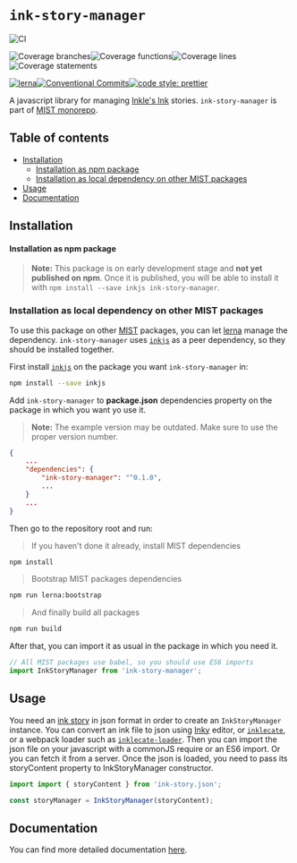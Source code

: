 # `ink-story-manager`

![CI](https://github.com/FranciscoFornell/MIST/workflows/CI/badge.svg)

![Coverage branches](https://franciscofornell.github.io/MIST/ink-story-manager/badges/badge-branches.svg)![Coverage functions](https://franciscofornell.github.io/MIST/ink-story-manager/badges/badge-functions.svg)![Coverage lines](https://franciscofornell.github.io/MIST/ink-story-manager/badges/badge-lines.svg)![Coverage statements](https://franciscofornell.github.io/MIST/ink-story-manager/badges/badge-statements.svg)

[![lerna](https://img.shields.io/badge/maintained%20with-lerna-cc00ff.svg)](https://lerna.js.org/)[![Conventional Commits](https://img.shields.io/badge/Conventional%20Commits-1.0.0-yellow.svg)](https://conventionalcommits.org)[![code style: prettier](https://img.shields.io/badge/code_style-prettier-ff69b4.svg?style=flat-square)](https://github.com/prettier/prettier)

A javascript library for managing [Inkle's Ink](https://www.inklestudios.com/ink/) stories. `ink-story-manager` is part of [MIST monorepo](https://github.com/FranciscoFornell/MIST).

## Table of contents

- [Installation](#installation)
  - [Installation as npm package](#installation-as-npm-package)
  - [Installation as local dependency on other MIST packages](#installation-as-local-dependency-on-other-mist-packages)
- [Usage](#usage)
- [Documentation](#documentation)

## Installation

#### Installation as npm package

> **Note:**
> This package is on early development stage and **not yet published on npm**. Once it is published, you will be able to install it with `npm install --save inkjs ink-story-manager`.

### Installation as local dependency on other MIST packages

To use this package on other [MIST](https://github.com/FranciscoFornell/MIST) packages, you can let [lerna](https://lerna.js.org/) manage the dependency. `ink-story-manager` uses [`inkjs`](https://github.com/y-lohse/inkjs) as a peer dependency, so they should be installed together.

First install [`inkjs`](https://github.com/y-lohse/inkjs) on the package you want `ink-story-manager` in:

```bash
npm install --save inkjs
```

Add `ink-story-manager` to **package.json** dependencies property on the package in which you want yo use it.

> **Note:**
> The example version may be outdated. Make sure to use the proper version number.

```json
{
    ...
    "dependencies": {
        "ink-story-manager": "^0.1.0",
        ...
    }
    ...
}
```

Then go to the repository root and run:

> If you haven't done it already, install MIST dependencies

```bash
npm install
```

> Bootstrap MIST packages dependencies

```bash
npm run lerna:bootstrap
```

> And finally build all packages

```bash
npm run build
```

After that, you can import it as usual in the package in which you need it.

```javascript
// All MIST packages use babel, so you should use ES6 imports
import InkStoryManager from 'ink-story-manager';
```

## Usage

You need an [ink story](https://github.com/inkle/ink/blob/master/Documentation/WritingWithInk.md) in json format in order to create an `InkStoryManager` instance.
You can convert an ink file to json using [Inky](https://github.com/inkle/inky) editor, or [`inklecate`](https://www.npmjs.com/package/inklecate), or a webpack loader such as [`inklecate-loader`](https://www.npmjs.com/package/inklecate-loader). Then you can import the json file on your javascript with a commonJS require or an ES6 import. Or you can fetch it from a server. Once the json is loaded, you need to pass its storyContent property to InkStoryManager constructor.

```javascript
import import { storyContent } from 'ink-story.json';

const storyManager = InkStoryManager(storyContent);
```

## Documentation

You can find more detailed documentation [here](https://franciscofornell.github.io/MIST/ink-story-manager/latest).
